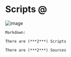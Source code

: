 # Scripts @
![image](https://user-images.githubusercontent.com/96150066/176558867-237a1612-29e4-45c2-90bc-c0902bda6427.png)

```Markdown:```

```
There are (***2***) Scripts

There are (***2***) Sources
```
